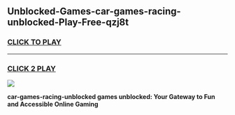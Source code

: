 
## Unblocked-Games-car-games-racing-unblocked-Play-Free-qzj8t
<h3>
<a href="https://premium76.site?title=car-games-racing-unblocked&ref=20A">CLICK TO PLAY</a></h3>
<hr>

<h3>
<a href="https://premium76.site?title=car-games-racing-unblocked&ref=20A">CLICK 2 PLAY</a>
  
</h3>

<a href="https://premium76.site?title=car-games-racing-unblocked&ref=20A"><img src="https://clearcache.store/games.png"></a>


**car-games-racing-unblocked games unblocked: Your Gateway to Fun and Accessible Online Gaming**

